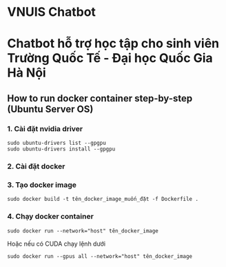 # VNUIS Chatbot
# Chatbot hỗ trợ học tập cho sinh viên Trường Quốc Tế - Đại học Quốc Gia Hà Nội 



## How to run docker container step-by-step (Ubuntu Server OS)
### 1. Cài đặt nvidia driver
```
sudo ubuntu-drivers list --gpgpu
sudo ubuntu-drivers install --gpgpu
```
### 2. Cài đặt docker 
### 3. Tạo docker image
```
sudo docker build -t tên_docker_image_muốn_đặt -f Dockerfile .
```
### 4. Chạy docker container
```
sudo docker run --network="host" tên_docker_image 
```

Hoặc nếu có CUDA chạy lệnh dưới
```
sudo docker run --gpus all --network="host" tên_docker_image
```
